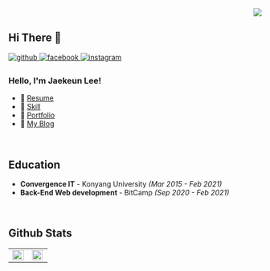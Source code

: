 <div align="right">
<img src="https://komarev.com/ghpvc/?username=Jaekeun-Lee&&style=flat-square" align="right" />
</div>  
  

<br/>  

## Hi There 👋  
  

<a href="https://github.com/Jaekeun-Lee" target="_blank">
<img src=https://img.shields.io/badge/github-%2324292e.svg?&style=for-the-badge&logo=github&logoColor=white alt=github style="margin-bottom: 5px;" />
</a>
<a href="https://www.facebook.com/96gllee" target="_blank">
<img src=https://img.shields.io/badge/facebook-%232E87FB.svg?&style=for-the-badge&logo=facebook&logoColor=white alt=facebook style="margin-bottom: 5px;" />
</a>
<a href="https://www.instagram.com/96.glee" target="_blank">
<img src=https://img.shields.io/badge/instagram-%23000000.svg?&style=for-the-badge&logo=instagram&logoColor=white&color=dd2a7b alt=instagram style="margin-bottom: 5px;" />
</a>  
  



### Hello, I'm Jaekeun Lee!

 * :seedling: [Resume](https://jaekeun-lee.github.io/) 
 * :eyes: [Skill](https://www.notion.so/b3417dfd21544aa7b9b7e2f7f585e360)
 * :baby_chick: [Portfolio](https://jaekeun-lee.github.io/portfolio/) 
 * :swan: [My Blog](https://ljg960730.tistory.com/)

 
<br/>

## Education
- **Convergence IT** - Konyang University *(Mar 2015 - Feb 2021)*
- **Back-End Web development** - BitCamp *(Sep 2020 - Feb 2021)*  
  
<br/>  
  

## Github Stats  
<table><tr><td valign="top" width="50%">

<img src="https://github-readme-stats.vercel.app/api?username=Jaekeun-Lee&show_icons=true&count_private=true&hide_border=true" align="left" style="width: 100%" />

</td><td valign="top" width="50%">

<img src="https://github-readme-stats.vercel.app/api/top-langs/?username=Jaekeun-Lee&hide_border=true&layout=compact" align="left" style="width: 95%" />

</td></tr></table>  

<br/>  
